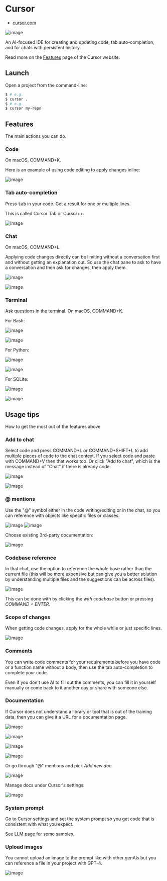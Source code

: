 # Cursor

- [cursor.com](https://www.cursor.com/)

![image](https://github.com/user-attachments/assets/3caf4bbf-c6a9-4dc9-b2f5-7c701cb19f5a)

An AI-focused IDE for creating and updating code, tab auto-completion, and for chats with persistent history.

Read more on the [Features](https://www.cursor.com/features) page of the Cursor website.


## Launch

Open a project from the command-line:

```sh
$ # e.g.
$ cursor .
$ # e.g.
$ cursor my-repo
```

## Features

The main actions you can do.

### Code

On macOS, COMMAND+K.

Here is an example of using code editing to apply changes inline:

![image](https://github.com/user-attachments/assets/1e334337-da8d-485c-99b2-9bee7fc71570)

### Tab auto-completion

Press <kbd>tab</kbd> in your code. Get a result for one or multiple lines.

This is called Cursor Tab or Cursor++.

![image](https://github.com/user-attachments/assets/39e0c3a7-f8ca-4cd8-9914-16d2cb6f844b)

### Chat

On macOS, COMMAND+L.

Applying code changes directly can be limiting without a conversation first and without getting an explanation out. So use the chat pane to ask to have a conversation and then ask for changes, then apply them. 

![image](https://github.com/user-attachments/assets/e0ce9311-16b4-473e-bea8-3aab6c0c8fd4) 

![image](https://github.com/user-attachments/assets/5fac2d4f-7d6f-4fec-a232-6bb4b90cbed6)

### Terminal

Ask questions in the terminal. On macOS, COMMAND+K.


For Bash:

![image](https://github.com/user-attachments/assets/f2471155-592d-4b66-9362-f80075de9438)

![image](https://github.com/user-attachments/assets/4f93f5a0-675e-47c9-9a6d-b9bfdbf0a8ee)

For Python:

![image](https://github.com/user-attachments/assets/66064f00-ba28-4577-8488-074c85ac1c5e)

![image](https://github.com/user-attachments/assets/8ae8d3f8-44c4-440c-969f-9b949fbbd7d5)


For SQLite:

![image](https://github.com/user-attachments/assets/4df4f422-6de4-4fdb-8adf-97e8dfff5040)

![image](https://github.com/user-attachments/assets/99d7c714-2323-4a04-87ff-0a8f93263e57)


## Usage tips

How to get the most out of the features above

### Add to chat

Select code and press COMMAND+L or COMMAND+SHIFT+L to add multiple pieces of code to the chat context. If you select code and paste with COMMAND+V then that works too. Or click "Add to chat", which is the message instead of "Chat" if there is already code.

![image](https://github.com/user-attachments/assets/9fbd7469-6c70-40c8-945b-937b213b04e9)

![image](https://github.com/user-attachments/assets/f103e254-9507-4884-b1ee-2a8e0a96bbdd)

### @ mentions

Use the "@" symbol either in the code writing/editing or in the chat, so you can reference with objects like specific files or classes. 

![image](https://github.com/user-attachments/assets/a0c7d336-6248-4d5e-8d5a-72bf2e46ed71)
![image](https://github.com/user-attachments/assets/b8d275ab-f666-4779-bbac-4f90471f5da1)

Choose existing 3rd-party documentation:

![image](https://github.com/user-attachments/assets/bc3b278f-7b00-4984-a489-e834c1e0234c)


### Codebase reference

In that chat, use the option to reference the whole base rather than the current file (this will be more expensive but can give you a better solution by understanding multiple files and the suggestions can be across files).

![image](https://github.com/user-attachments/assets/d1d2b340-d77d-444d-b0ca-78f4705b70ef)

This can be done with by clicking the _with codebase_ button or pressing _COMMAND + ENTER_.

### Scope of changes

When getting code changes, apply for the whole while or just specific lines. 

![image](https://github.com/user-attachments/assets/21d3b346-a726-4fba-b5bb-a469afa31185)

### Comments

You can write code comments for your requirements before you have code or a function name without a body, then use the tab auto-completion to complete your code.

Even if you don't use AI to fill out the comments, you can fill it in yourself manually or come back to it another day or share with someone else. 


### Documentation

If Cursor does not understand a library or tool that is out of the training data, then you can give it a URL for a documentation page.

![image](https://github.com/user-attachments/assets/c2b4e265-98d6-4e10-9e47-a610572618cb)

![image](https://github.com/user-attachments/assets/f2531ff8-d3e0-412c-96ba-47a84b7c5706)

![image](https://github.com/user-attachments/assets/54f511ac-7feb-4788-a2fe-bb4638d0be2e)

![image](https://github.com/user-attachments/assets/e83b85a5-56ff-45d7-ab6b-43e5a2cccf1e)

Or go through "@" mentions and pick _Add new doc_.

![image](https://github.com/user-attachments/assets/bc3b278f-7b00-4984-a489-e834c1e0234c)

Manage docs under Cursor's settings:

![image](https://github.com/user-attachments/assets/4c8cb1fa-79d6-4f0b-b81e-6ded39853775)

### System prompt

Go to Cursor settings and set the system prompt so you get code that is consistent with what you expect.

See [LLM](https://michaelcurrin.github.io/code-cookbook/recipes/artificial-intelligence/llm.html) page for some samples.

### Upload images

You cannot upload an image to the prompt like with other genAIs but you can reference a file in your project with GPT-4.

![image](https://github.com/user-attachments/assets/0e04a71c-cad0-4a0e-ba06-6433dd5fd16b)
